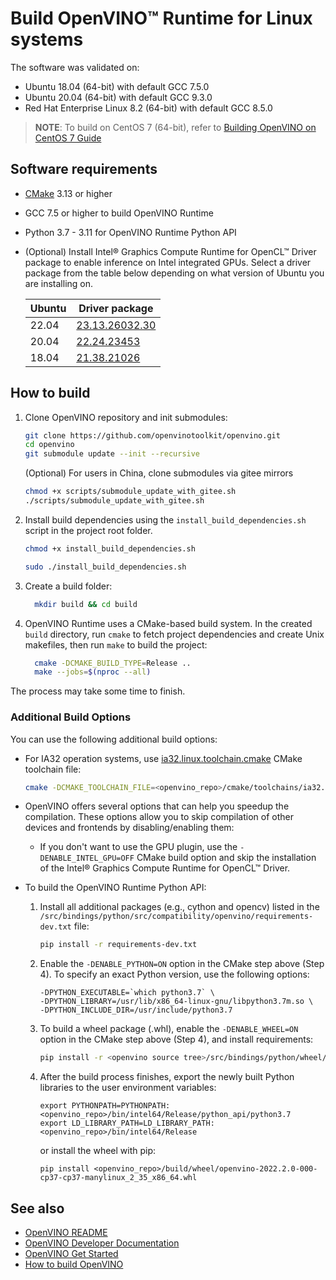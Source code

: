 # Build OpenVINO™ Runtime for Linux systems

The software was validated on:
- Ubuntu 18.04 (64-bit) with default GCC 7.5.0
- Ubuntu 20.04 (64-bit) with default GCC 9.3.0
- Red Hat Enterprise Linux 8.2 (64-bit) with default GCC 8.5.0

> **NOTE**: To build on CentOS 7 (64-bit), refer to [Building OpenVINO on CentOS 7 Guide](https://github.com/openvinotoolkit/openvino/wiki/Building-OpenVINO-on-CentOS-7-Guide)

## Software requirements 

- [CMake](https://cmake.org/download/) 3.13 or higher
- GCC 7.5 or higher to build OpenVINO Runtime
- Python 3.7 - 3.11 for OpenVINO Runtime Python API
- (Optional) Install Intel® Graphics Compute Runtime for OpenCL™ Driver package to enable inference on Intel integrated GPUs. Select a driver package from the table below depending on what version of Ubuntu you are installing on.

  | Ubuntu | Driver package |
  | --- | ----------- |
  | 22.04 | [23.13.26032.30](https://github.com/intel/compute-runtime/releases/tag/23.13.26032.30) |
  | 20.04 | [22.24.23453](https://github.com/intel/compute-runtime/releases/tag/22.24.23453) |
  | 18.04 | [21.38.21026](https://github.com/intel/compute-runtime/releases/tag/21.38.21026) |

## How to build

1. Clone OpenVINO repository and init submodules:
   ```sh
   git clone https://github.com/openvinotoolkit/openvino.git
   cd openvino
   git submodule update --init --recursive
   ```
   (Optional) For users in China, clone submodules via gitee mirrors
   ```sh
   chmod +x scripts/submodule_update_with_gitee.sh
   ./scripts/submodule_update_with_gitee.sh
   ```

2. Install build dependencies using the `install_build_dependencies.sh` script in the
   project root folder.
   ```sh
   chmod +x install_build_dependencies.sh
   ```
   ```sh
   sudo ./install_build_dependencies.sh
   ```

3. Create a build folder:
   ```sh
     mkdir build && cd build
   ```

4. OpenVINO Runtime uses a CMake-based build system. In the created `build` directory, run `cmake` to fetch project dependencies and create Unix makefiles, then run `make` to build the project:
   ```sh
     cmake -DCMAKE_BUILD_TYPE=Release ..
     make --jobs=$(nproc --all)
   ```
The process may take some time to finish.

### Additional Build Options

You can use the following additional build options:

- For IA32 operation systems, use [ia32.linux.toolchain.cmake](https://github.com/openvinotoolkit/openvino/blob/master/cmake/toolchains/ia32.linux.toolchain.cmake) CMake toolchain file:

   ```sh
   cmake -DCMAKE_TOOLCHAIN_FILE=<openvino_repo>/cmake/toolchains/ia32.linux.toolchain.cmake ..
   ```

- OpenVINO offers several options that can help you speedup the compilation. These options allow you to skip compilation of other devices and frontends by disabling/enabling them:

  - If you don't want to use the GPU plugin, use the `-DENABLE_INTEL_GPU=OFF` CMake build option and skip the installation of the Intel® Graphics Compute Runtime for OpenCL™ Driver.

- To build the OpenVINO Runtime Python API:
  1. Install all additional packages (e.g., cython and opencv) listed in the `/src/bindings/python/src/compatibility/openvino/requirements-dev.txt` file:
     ```sh
     pip install -r requirements-dev.txt
     ```
  2. Enable the `-DENABLE_PYTHON=ON` option in the CMake step above (Step 4). To specify an exact Python version, use the following options:
     ```
     -DPYTHON_EXECUTABLE=`which python3.7` \
     -DPYTHON_LIBRARY=/usr/lib/x86_64-linux-gnu/libpython3.7m.so \
     -DPYTHON_INCLUDE_DIR=/usr/include/python3.7
     ```
  3. To build a wheel package (.whl), enable the `-DENABLE_WHEEL=ON` option in the CMake step above (Step 4), and install requirements:
     ```sh
     pip install -r <openvino source tree>/src/bindings/python/wheel/requirements-dev.txt
     ```
  4. After the build process finishes, export the newly built Python libraries to the user environment variables: 
     ```
     export PYTHONPATH=PYTHONPATH:<openvino_repo>/bin/intel64/Release/python_api/python3.7
     export LD_LIBRARY_PATH=LD_LIBRARY_PATH:<openvino_repo>/bin/intel64/Release
     ```
     or install the wheel with pip:
     ```
     pip install <openvino_repo>/build/wheel/openvino-2022.2.0-000-cp37-cp37-manylinux_2_35_x86_64.whl
     ```

## See also

 * [OpenVINO README](../../README.md)
 * [OpenVINO Developer Documentation](index.md)
 * [OpenVINO Get Started](./get_started.md)
 * [How to build OpenVINO](build.md)

